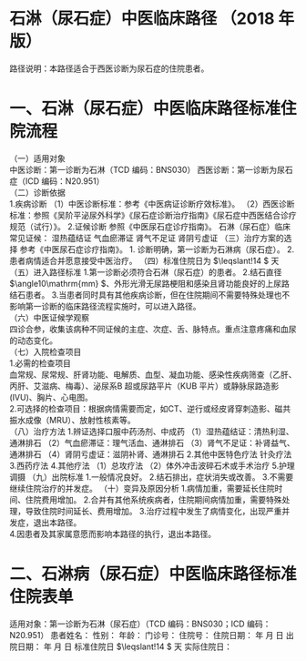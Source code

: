 # 石淋（尿石症）中医临床路径 （2018 年版）  
路径说明：本路径适合于西医诊断为尿石症的住院患者。  
# 一、石淋（尿石症）中医临床路径标准住院流程  
（一）适用对象  
中医诊断：第一诊断为石淋（TCD 编码：BNS030） 西医诊断：第一诊断为尿石症（ICD 编码：N20.951）  
（二）诊断依据  
1.疾病诊断  （1）中医诊断标准：参考《中医病证诊断疗效标准》。 （2）西医诊断标准：参照《吴阶平泌尿外科学》《尿石症诊断治疗指南》《尿石症中西医结合诊疗规范（试行）》。 2.证候诊断  参照《中医尿石症诊疗指南》。 石淋（尿石症）临床常见证候： 湿热蕴结证  气血瘀滞证  肾气不足证  肾阴亏虚证  （三）治疗方案的选择 参考《中医尿石症诊疗指南》。 1. 诊断明确，第一诊断为石淋病（尿石症）。 2. 患者病情适合并愿意接受中医治疗。 （四）标准住院日为 $\leqslant\!14 $ 天 （五）进入路径标准 1.第一诊断必须符合石淋（尿石症）的患者。 2.结石直径 $\angle10\mathrm{mm} $、外形光滑无尿路梗阻和感染且肾功能良好的上尿路结石患者。 3.当患者同时具有其他疾病诊断，但在住院期间不需要特殊处理也不影响第一诊断的临床路径流程实施时，可以进入路径。  
（六）中医证候学观察  
四诊合参，收集该病种不同证候的主症、次症、舌、脉特点。重点注意疼痛和血尿的动态变化。  
（七）入院检查项目  
1.必需的检查项目  
血常规、尿常规、肝肾功能、电解质、血型、凝血功能、感染性疾病筛查（乙肝、丙肝、艾滋病、梅毒）、泌尿系B 超或尿路平片（KUB 平片）或静脉尿路造影(IVU)、胸片、心电图。  
2.可选择的检查项目：根据病情需要而定，如CT、逆行或经皮肾穿刺造影、磁共振水成像（MRU）、放射性核素等。  
（八）治疗方法 1.辨证选择口服中药汤剂、中成药 （1）湿热蕴结证：清热利湿、通淋排石 （2）气血瘀滞证：理气活血、通淋排石 （3）肾气不足证：补肾益气、通淋排石 （4）肾阴亏虚证：滋阴补肾、通淋排石 2.其他中医特色疗法 针灸疗法 3.西药疗法 4.其他疗法 （1）总攻疗法 （2）体外冲击波碎石术或手术治疗 5.护理调摄 （九）出院标准 1.一般情况良好。 2.结石排出，症状消失或改善。 3.不需要继续住院治疗的并发症。 （十）变异及原因分析 1.病情加重，需要延长住院时间、住院费用增加。 2.合并有其他系统疾病者，住院期间病情加重，需要特殊处理，导致住院时间延长、费用增加。 3.治疗过程中发生了病情变化，出现严重并发症，退出本路径。  
4.因患者及其家属意愿而影响本路径的执行，退出本路径。  
# 二、石淋病（尿石症）中医临床路径标准住院表单  
适用对象：第一诊断为石淋（尿石症）（TCD 编码：BNS030；ICD 编码：N20.951） 患者姓名：       性别：     年龄：     门诊号：        住院号：           住院日期：      年    月    日     出院日期：     年     月      日    标准住院日 $\leqslant\!14 $ 天                                              实际住院日：  